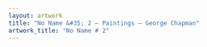 ```yaml
---
layout: artwork
title: "No Name &#35; 2 — Paintings — George Chapman"
artwork_title: "No Name # 2"
---
```

